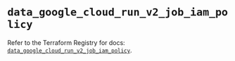 # `data_google_cloud_run_v2_job_iam_policy`

Refer to the Terraform Registry for docs: [`data_google_cloud_run_v2_job_iam_policy`](https://registry.terraform.io/providers/hashicorp/google/5.12.0/docs/data-sources/cloud_run_v2_job_iam_policy).
